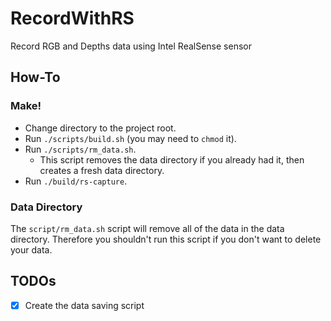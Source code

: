 # RecordWithRS

Record RGB and Depths data using Intel RealSense sensor

## How-To

### Make!

- Change directory to the project root.
- Run `./scripts/build.sh` (you may need to `chmod` it).
- Run `./scripts/rm_data.sh`.
    - This script removes the data directory if you already had it, then creates a fresh data directory.
- Run `./build/rs-capture`.

### Data Directory

The `script/rm_data.sh` script will remove all of the data in the data directory.
Therefore you shouldn't run this script if you don't want to delete your data.

## TODOs

-[x] Create the data saving script
 
